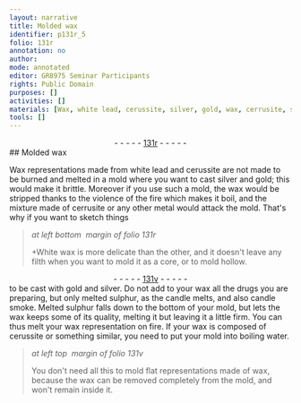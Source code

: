 ```yaml
---
layout: narrative
title: Molded wax
identifier: p131r_5
folio: 131r
annotation: no
author:
mode: annotated
editor: GR8975 Seminar Participants
rights: Public Domain
purposes: []
activities: []
materials: [Wax, white lead, cerussite, silver, gold, wax, cerrusite, sulphur]
tools: []
---
```


 <div class="folio" align="center">- - - - - <a href="http://gallica.bnf.fr/ark:/12148/btv1b10500001g/f267.item.r=" target="_blank">131r</a> - - - - - </div> 
## Molded wax

  
 <span class="material">Wax</span> representations made from <span class="material">white lead</span> and <span class="material">cerussite</span> are not made to be burned and melted in a mold where you want to cast <span class="material">silver</span> and <span class="material">gold</span>; this would make it brittle. Moreover if you use such a mold, the <span class="material">wax</span> would be stripped thanks to the violence of the fire which makes it boil, and the mixture made of <span class="material">cerrusite</span> or any other metal would attack the mold. That's why if you want to sketch things 
 
> *at left bottom  margin of folio 131r*
> 
>  \+White <span class="material">wax</span> is more delicate than the other, and it doesn't leave any filth when you want to mold it as a core, or to mold hollow. 
 <div class="folio" align="center">- - - - - <a href="http://gallica.bnf.fr/ark:/12148/btv1b10500001g/f268.item.r=         " target="_blank">131v</a> - - - - - </div> 
 to be cast with <span class="material">gold</span> and <span class="material">silver</span>. Do not add to your wax all the drugs you are preparing, but only melted <span class="material">sulphur</span>, as the candle melts, and also candle smoke. Melted <span class="material">sulphur</span> falls down to the bottom of your mold, but lets the wax keeps some of its quality, melting it but leaving it a little firm. You can thus melt your wax representation on fire. If your <span class="material">wax</span> is composed of <span class="material">cerussite</span> or something similar, you need to put your mold into boiling water. 
  
> *at left top  margin of folio 131v*
> 
>  You don't need all this to mold flat representations made of wax, because the <span class="material">wax</span> can be removed completely from the mold, and won't remain inside it. 
 